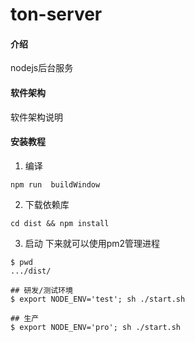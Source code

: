 # ton-server

#### 介绍
nodejs后台服务

#### 软件架构
软件架构说明


#### 安装教程
1. 编译
```
npm run  buildWindow
```
2. 下载依赖库
```
cd dist && npm install
```

3. 启动
下来就可以使用pm2管理进程

```
$ pwd
.../dist/

## 研发/测试环境
$ export NODE_ENV='test'; sh ./start.sh

## 生产
$ export NODE_ENV='pro'; sh ./start.sh

```

